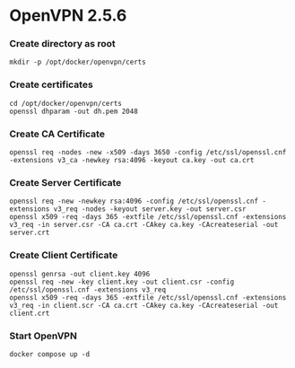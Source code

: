 # OpenVPN 2.5.6

### Create directory as root
	mkdir -p /opt/docker/openvpn/certs  

### Create certificates
	cd /opt/docker/openvpn/certs
	openssl dhparam -out dh.pem 2048  

### Create CA Certificate
	openssl req -nodes -new -x509 -days 3650 -config /etc/ssl/openssl.cnf -extensions v3_ca -newkey rsa:4096 -keyout ca.key -out ca.crt

### Create Server Certificate
	openssl req -new -newkey rsa:4096 -config /etc/ssl/openssl.cnf -extensions v3_req -nodes -keyout server.key -out server.csr
	openssl x509 -req -days 365 -extfile /etc/ssl/openssl.cnf -extensions v3_req -in server.csr -CA ca.crt -CAkey ca.key -CAcreateserial -out server.crt

### Create Client Certificate
	openssl genrsa -out client.key 4096
	openssl req -new -key client.key -out client.csr -config /etc/ssl/openssl.cnf -extensions v3_req
	openssl x509 -req -days 365 -extfile /etc/ssl/openssl.cnf -extensions v3_req -in client.scr -CA ca.crt -CAkey ca.key -CAcreateserial -out client.crt

### Start OpenVPN
	docker compose up -d